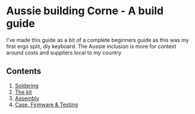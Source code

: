 # Aussie building Corne - A build guide

I've made this guide as a bit of a complete beginners guide as this was my first ergo split, diy keyboard.
The Aussie inclusion is more for context around costs and suppliers local to my country

## Contents

1. <a href="./parts/part1soldering.md">Soldering</a>
2. <a href="./parts/part2kit.md">The kit</a>
3. <a href="./parts/part3assembly.md">Assembly</a>
4. <a href="./parts/part4casetesting.md">Case, Firmware & Testing</a>
